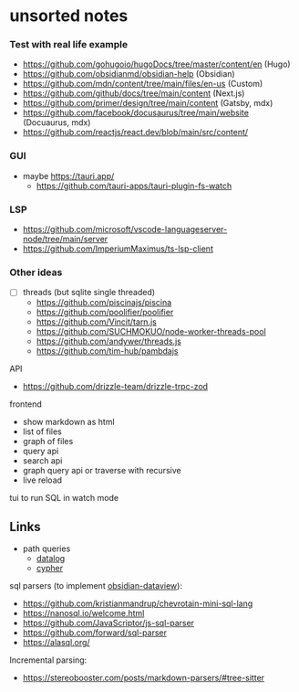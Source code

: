 # unsorted notes

### Test with real life example

- https://github.com/gohugoio/hugoDocs/tree/master/content/en (Hugo)
- https://github.com/obsidianmd/obsidian-help (Obsidian)
- https://github.com/mdn/content/tree/main/files/en-us (Custom)
- https://github.com/github/docs/tree/main/content (Next.js)
- https://github.com/primer/design/tree/main/content (Gatsby, mdx)
- https://github.com/facebook/docusaurus/tree/main/website (Docuaurus, mdx)
- https://github.com/reactjs/react.dev/blob/main/src/content/

### GUI

- maybe https://tauri.app/
  - https://github.com/tauri-apps/tauri-plugin-fs-watch

### LSP

- https://github.com/microsoft/vscode-languageserver-node/tree/main/server
- https://github.com/ImperiumMaximus/ts-lsp-client

### Other ideas

- [ ] threads (but sqlite single threaded)
  - https://github.com/piscinajs/piscina
  - https://github.com/poolifier/poolifier
  - https://github.com/Vincit/tarn.js
  - https://github.com/SUCHMOKUO/node-worker-threads-pool
  - https://github.com/andywer/threads.js
  - https://github.com/tim-hub/pambdajs

API

- https://github.com/drizzle-team/drizzle-trpc-zod

frontend

- show markdown as html
- list of files
- graph of files
- query api
- search api
- graph query api or traverse with recursive
- live reload

tui to run SQL in watch mode

## Links

- path queries
  - [datalog](https://docs.cozodb.org/en/latest/tips.html)
  - [cypher](https://kuzudb.com/docusaurus/cypher/query-clauses/match)

sql parsers (to implement [obsidian-dataview](https://github.com/blacksmithgu/obsidian-dataview)):

- https://github.com/kristianmandrup/chevrotain-mini-sql-lang
- https://nanosql.io/welcome.html
- https://github.com/JavaScriptor/js-sql-parser
- https://github.com/forward/sql-parser
- https://alasql.org/

Incremental parsing:

- https://stereobooster.com/posts/markdown-parsers/#tree-sitter

